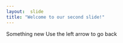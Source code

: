 ```yaml
---
layout:  slide
title: "Welcome to our second slide!"
---
```

Something new
Use the left arrow to go back

